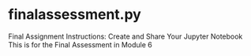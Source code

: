 # finalassessment.py
Final Assignment Instructions: Create and Share Your Jupyter Notebook
This is for the Final Assessment in Module 6

